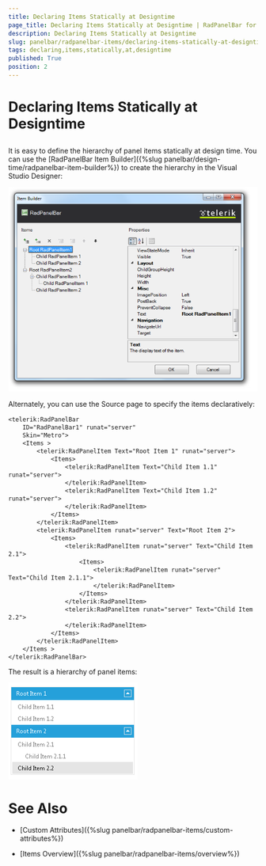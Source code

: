 ```yaml
---
title: Declaring Items Statically at Designtime
page_title: Declaring Items Statically at Designtime | RadPanelBar for ASP.NET AJAX Documentation
description: Declaring Items Statically at Designtime
slug: panelbar/radpanelbar-items/declaring-items-statically-at-designtime
tags: declaring,items,statically,at,designtime
published: True
position: 2
---
```


# Declaring Items Statically at Designtime



## 

It is easy to define the hierarchy of panel items statically at design time. You can use the [RadPanelBar Item Builder]({%slug panelbar/design-time/radpanelbar-item-builder%}) to create the hierarchy in the Visual Studio Designer:

![Sample Hierarchy](images/panelbar_samplehierarchy.png)

Alternately, you can use the Source page to specify the items declaratively:

````ASPNET
<telerik:RadPanelBar
    ID="RadPanelBar1" runat="server"
    Skin="Metro">
    <Items >
        <telerik:RadPanelItem Text="Root Item 1" runat="server">
            <Items>
                <telerik:RadPanelItem Text="Child Item 1.1" runat="server">
                </telerik:RadPanelItem>
                <telerik:RadPanelItem Text="Child Item 1.2" runat="server">
                </telerik:RadPanelItem>
            </Items>
        </telerik:RadPanelItem>
        <telerik:RadPanelItem runat="server" Text="Root Item 2">
            <Items>
                <telerik:RadPanelItem runat="server" Text="Child Item 2.1">
                    <Items>
                        <telerik:RadPanelItem runat="server" Text="Child Item 2.1.1">
                        </telerik:RadPanelItem>
                    </Items>
                </telerik:RadPanelItem>
                <telerik:RadPanelItem runat="server" Text="Child Item 2.2">
                </telerik:RadPanelItem>
            </Items>
        </telerik:RadPanelItem>
    </Items >
</telerik:RadPanelBar>
````



The result is a hierarchy of panel items:

![Hierarchy Of Items](images/panelbar_hierarchyofitems.png)

# See Also

 * [Custom Attributes]({%slug panelbar/radpanelbar-items/custom-attributes%})

 * [Items Overview]({%slug panelbar/radpanelbar-items/overview%})
